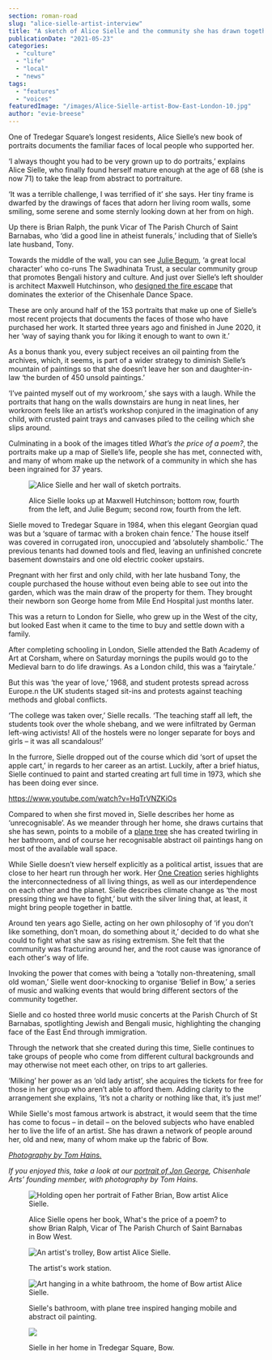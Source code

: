 ```yaml
---
section: roman-road
slug: "alice-sielle-artist-interview"
title: "A sketch of Alice Sielle and the community she has drawn together"
publicationDate: "2021-05-23"
categories: 
  - "culture"
  - "life"
  - "local"
  - "news"
tags: 
  - "features"
  - "voices"
featuredImage: "/images/Alice-Sielle-artist-Bow-East-London-10.jpg"
author: "evie-breese"
---
```


One of Tredegar Square’s longest residents, Alice Sielle’s new book of portraits documents the familiar faces of local people who supported her.

‘I always thought you had to be very grown up to do portraits,’ explains Alice Sielle, who finally found herself mature enough at the age of 68 (she is now 71) to take the leap from abstract to portraiture.

‘It was a terrible challenge, I was terrified of it’ she says. Her tiny frame is dwarfed by the drawings of faces that adorn her living room walls, some smiling, some serene and some sternly looking down at her from on high. 

Up there is Brian Ralph, the punk Vicar of The Parish Church of Saint Barnabas, who ‘did a good line in atheist funerals,’ including that of Sielle’s late husband, Tony. 

Towards the middle of the wall, you can see [Julie Begum](https://romanroadlondon.com/julie-begum-swadhinata-trust-interview/), ‘a great local character’ who co-runs The Swadhinata Trust, a secular community group that promotes Bengali history and culture. And just over Sielle’s left shoulder is architect Maxwell Hutchinson, who [designed the fire escape](https://romanroadlondon.com/chisenhale-art-place-bow/) that dominates the exterior of the Chisenhale Dance Space.

These are only around half of the 153 portraits that make up one of Sielle’s most recent projects that documents the faces of those who have purchased her work. It started three years ago and finished in June 2020, it her ‘way of saying thank you for liking it enough to want to own it.’ 

As a bonus thank you, every subject receives an oil painting from the archives, which, it seems, is part of a wider strategy to diminish Sielle’s mountain of paintings so that she doesn’t leave her son and daughter-in-law ‘the burden of 450 unsold paintings.’

‘I’ve painted myself out of my workroom,’ she says with a laugh. While the portraits that hang on the walls downstairs are hung in neat lines, her workroom feels like an artist’s workshop conjured in the imagination of any child, with crusted paint trays and canvases piled to the ceiling which she slips around.

Culminating in a book of the images titled _What’s the price of a poem?_, the portraits make up a map of Sielle’s life, people she has met, connected with, and many of whom make up the network of a community in which she has been ingrained for 37 years.

<figure>

![Alice Sielle and her wall of sketch portraits.](/images/Alice-Sielle-artist-Bow-East-London-30-1024x732.jpg)

<figcaption>

Alice Sielle looks up at Maxwell Hutchinson; bottom row, fourth from the left, and Julie Begum; second row, fourth from the left.

</figcaption>

</figure>

Sielle moved to Tredegar Square in 1984, when this elegant Georgian quad was but a ‘square of tarmac with a broken chain fence.’ The house itself was covered in corrugated iron, unoccupied and ‘absolutely shambolic.’ The previous tenants had downed tools and fled, leaving an unfinished concrete basement downstairs and one old electric cooker upstairs. 

Pregnant with her first and only child, with her late husband Tony, the couple purchased the house without even being able to see out into the garden, which was the main draw of the property for them. They brought their newborn son George home from Mile End Hospital just months later.

This was a return to London for Sielle, who grew up in the West of the city, but looked East when it came to the time to buy and settle down with a family. 

After completing schooling in London, Sielle attended the Bath Academy of Art at Corsham, where on Saturday mornings the pupils would go to the Medieval barn to do life drawings. As a London child, this was a ‘fairytale.’ 

But this was ‘the year of love,’ 1968, and student protests spread across Europe.n the UK students staged sit-ins and protests against teaching methods and global conflicts. 

‘The college was taken over,’ Sielle recalls. ‘The teaching staff all left, the students took over the whole shebang, and we were infiltrated by German left-wing activists! All of the hostels were no longer separate for boys and girls – it was all scandalous!’

In the furrore, Sielle dropped out of the course which did ‘sort of upset the apple cart,’ in regards to her career as an artist. Luckily, after a brief hiatus, Sielle continued to paint and started creating art full time in 1973, which she has been doing ever since. 

https://www.youtube.com/watch?v=HqTrVNZKiOs

Compared to when she first moved in, Sielle describes her home as ‘unrecognisable’. As we meander through her home, she draws curtains that she has sewn, points to a mobile of a [plane tree](https://www.sielle.uk/london-plane-tree-project) she has created twirling in her bathroom, and of course her recognisable abstract oil paintings hang on most of the available wall space.

While Sielle doesn’t view herself explicitly as a political artist, issues that are close to her heart run through her work. Her [One Creation](https://www.sielle.uk/one-creation) series highlights the interconnectedness of all living things, as well as our interdependence on each other and the planet. Sielle describes climate change as ‘the most pressing thing we have to fight,’ but with the silver lining that, at least, it might bring people together in battle. 

Around ten years ago Sielle, acting on her own philosophy of ‘if you don’t like something, don’t moan, do something about it,’ decided to do what she could to fight what she saw as rising extremism. She felt that the community was fracturing around her, and the root cause was ignorance of each other's way of life. 

Invoking the power that comes with being a ‘totally non-threatening, small old woman,’ Sielle went door-knocking to organise ‘Belief in Bow,’ a series of music and walking events that would bring different sectors of the community together. 

Sielle and co hosted three world music concerts at the Parish Church of St Barnabas, spotlighting Jewish and Bengali music, highlighting the changing face of the East End through immigration.

Through the network that she created during this time, Sielle continues to take groups of people who come from different cultural backgrounds and may otherwise not meet each other, on trips to art galleries. 

‘Milking’ her power as an ‘old lady artist’, she acquires the tickets for free for those in her group who aren’t able to afford them. Adding clarity to the arrangement she explains, ‘it’s not a charity or nothing like that, it’s just me!’ 

While Sielle's most famous artwork is abstract, it would seem that the time has come to focus – in detail – on the beloved subjects who have enabled her to live the life of an artist. She has drawn a network of people around her, old and new, many of whom make up the fabric of Bow.

_[Photography by Tom Hains.](https://www.tomhainsphotography.com)_

_If you enjoyed this, take a look at our [portrait of Jon George](https://romanroadlondon.com/jon-george-artist-chisenhale-arts-founder/), Chisenhale Arts’ founding member, with photography by Tom Hains._

<figure>

![Holding open her portrait of Father Brian, Bow artist Alice Sielle.](/images/Alice-Sielle-artist-Bow-East-London-27.jpg)

<figcaption>

Alice Sielle opens her book, What's the price of a poem? to show Brian Ralph, Vicar of The Parish Church of Saint Barnabas in Bow West.

</figcaption>

</figure>

<figure>

![An artist's trolley, Bow artist Alice Sielle.](/images/Alice-Sielle-artist-Bow-East-London-12-1024x732.jpg)

<figcaption>

The artist's work station.

</figcaption>

</figure>

<figure>

![Art hanging in a white bathroom, the home of Bow artist Alice Sielle.](/images/Alice-Sielle-artist-Bow-East-London-24.jpg)

<figcaption>

Sielle's bathroom, with plane tree inspired hanging mobile and abstract oil painting.

</figcaption>

</figure>

<figure>

![](/images/Alice-Sielle-Processed-1024x1433.jpg)

<figcaption>

Sielle in her home in Tredegar Square, Bow.

</figcaption>

</figure>
